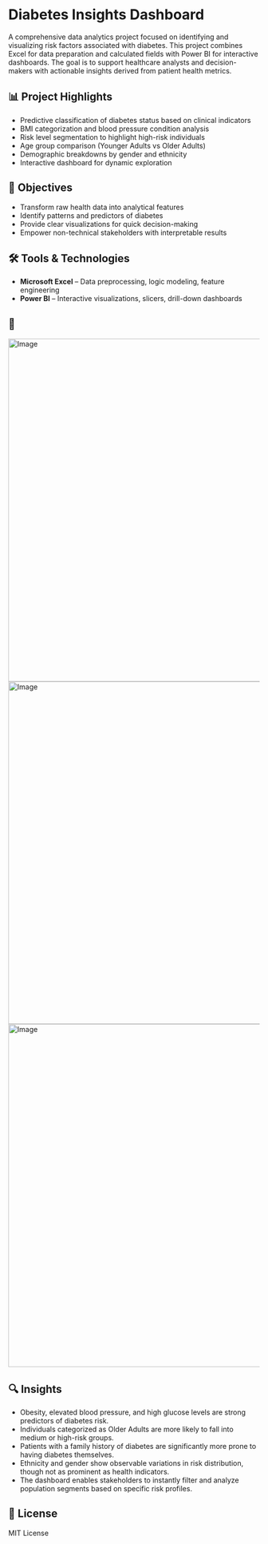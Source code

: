 # Diabetes Insights Dashboard

A comprehensive data analytics project focused on identifying and visualizing risk factors associated with diabetes. This project combines Excel for data preparation and calculated fields with Power BI for interactive dashboards. The goal is to support healthcare analysts and decision-makers with actionable insights derived from patient health metrics.

## 📊 Project Highlights

- Predictive classification of diabetes status based on clinical indicators
- BMI categorization and blood pressure condition analysis
- Risk level segmentation to highlight high-risk individuals
- Age group comparison (Younger Adults vs Older Adults)
- Demographic breakdowns by gender and ethnicity
- Interactive dashboard for dynamic exploration

## 🧠 Objectives

- Transform raw health data into analytical features
- Identify patterns and predictors of diabetes
- Provide clear visualizations for quick decision-making
- Empower non-technical stakeholders with interpretable results

## 🛠 Tools & Technologies

- **Microsoft Excel** – Data preprocessing, logic modeling, feature engineering
- **Power BI** – Interactive visualizations, slicers, drill-down dashboards


## 📸 
<img width="687" alt="Image" src="https://github.com/user-attachments/assets/3d93f268-2837-4ab6-8425-d75e72324b91" />
<img width="686" alt="Image" src="https://github.com/user-attachments/assets/7ba5cf20-4d9c-44fa-b35b-f8384d6bb62c" />
<img width="687" alt="Image" src="https://github.com/user-attachments/assets/96f829f0-0c1c-4190-8904-13d6655bdfb6" />

## 🔍 Insights
- Obesity, elevated blood pressure, and high glucose levels are strong predictors of diabetes risk.
- Individuals categorized as Older Adults are more likely to fall into medium or high-risk groups.
- Patients with a family history of diabetes are significantly more prone to having diabetes themselves.
- Ethnicity and gender show observable variations in risk distribution, though not as prominent as health indicators.
- The dashboard enables stakeholders to instantly filter and analyze population segments based on specific risk profiles.

## 📜 License
MIT License

